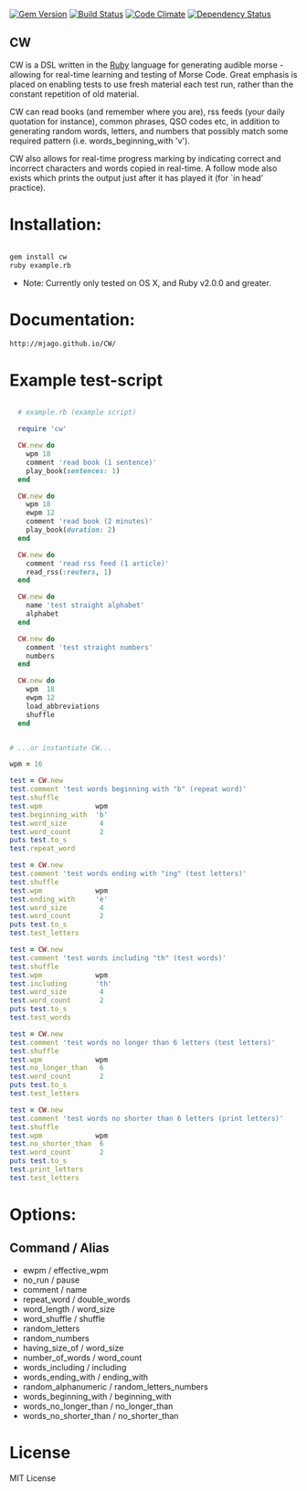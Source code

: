 [![Gem Version](https://badge.fury.io/rb/cw.svg)](https://badge.fury.io/rb/cw)
[![Build Status](https://travis-ci.org/mjago/CW.svg?branch=master)](https://travis-ci.org/mjago/CW)
[![Code Climate](https://codeclimate.com/github/mjago/CW/badges/gpa.svg)](https://codeclimate.com/github/mjago/CW)
[![Dependency Status](https://gemnasium.com/badges/github.com/mjago/CW.svg)](https://gemnasium.com/github.com/mjago/CW)

## CW

CW is a DSL written in the [Ruby](https://www.ruby-lang.org/en/downloads/) language for generating audible morse - allowing for
real-time learning and testing of Morse Code. Great emphasis is placed on enabling tests to use fresh material each test run, rather than the constant repetition of old material.

CW can read books (and remember where you are), rss feeds (your daily quotation for instance), common phrases, QSO codes etc, in
addition to generating random words, letters, and numbers that possibly match some required pattern
(i.e. words_beginning_with 'v').

CW also allows for real-time progress marking by indicating correct and incorrect characters and words copied in real-time. A follow mode also exists which prints the output just after it has played it (for `in head' practice).


# Installation:

```sh

gem install cw
ruby example.rb

```

 * Note: Currently only tested on OS X, and Ruby v2.0.0 and greater.

# Documentation:

    http://mjago.github.io/CW/

# Example test-script

```ruby

  # example.rb (example script)

  require 'cw'

  CW.new do
    wpm 18
    comment 'read book (1 sentence)'
    play_book(sentences: 1)
  end

  CW.new do
    wpm 18
    ewpm 12
    comment 'read book (2 minutes)'
    play_book(duration: 2)
  end

  CW.new do
    comment 'read rss feed (1 article)'
    read_rss(:reuters, 1)
  end

  CW.new do
    name 'test straight alphabet'
    alphabet
  end

  CW.new do
    comment 'test straight numbers'
    numbers
  end

  CW.new do
    wpm  18
    ewpm 12
    load_abbreviations
    shuffle
  end


# ...or instantiate CW...

wpm = 16

test = CW.new
test.comment 'test words beginning with "b" (repeat word)'
test.shuffle
test.wpm             wpm
test.beginning_with  'b'
test.word_size        4
test.word_count       2
puts test.to_s
test.repeat_word

test = CW.new
test.comment 'test words ending with "ing" (test letters)'
test.shuffle
test.wpm             wpm
test.ending_with     'e'
test.word_size        4
test.word_count       2
puts test.to_s
test.test_letters

test = CW.new
test.comment 'test words including "th" (test words)'
test.shuffle
test.wpm             wpm
test.including       'th'
test.word_size        4
test.word_count       2
puts test.to_s
test.test_words

test = CW.new
test.comment 'test words no longer than 6 letters (test letters)'
test.shuffle
test.wpm             wpm
test.no_longer_than   6
test.word_count       2
puts test.to_s
test.test_letters

test = CW.new
test.comment 'test words no shorter than 6 letters (print letters)'
test.shuffle
test.wpm             wpm
test.no_shorter_than  6
test.word_count       2
puts test.to_s
test.print_letters
test.test_letters

```

# Options:

  Command / Alias
  ---------------
 -  ewpm                  / effective_wpm
 -  no_run                / pause
 -  comment               / name
 -  repeat_word           / double_words
 -  word_length           / word_size
 -  word_shuffle          / shuffle
 -  random_letters
 -  random_numbers
 -  having_size_of        / word_size
 -  number_of_words       / word_count
 -  words_including       / including
 -  words_ending_with     / ending_with
 -  random_alphanumeric   / random_letters_numbers
 -  words_beginning_with  / beginning_with
 -  words_no_longer_than  / no_longer_than
 -  words_no_shorter_than / no_shorter_than

# License

MIT License
